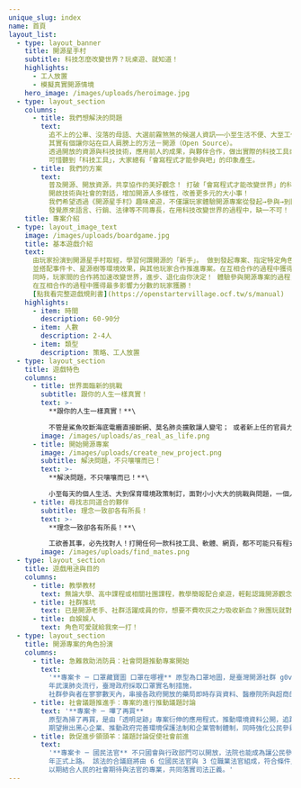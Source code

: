 ```yaml
---
unique_slug: index
name: 首頁
layout_list:
  - type: layout_banner
    title: 開源星手村
    subtitle: 科技怎麼改變世界？玩桌遊、就知道！
    highlights:
      - 工人放置
      - 模擬真實開源情境
    hero_image: /images/uploads/heroimage.jpg
  - type: layout_section
    columns:
      - title: 我們想解決的問題
        text:
          追不上的公車、沒落的母語、大選前霧煞煞的候選人資訊⋯⋯小至生活不便、大至工作所需或社會問題， 有好多事情不只你煩惱，大家都想改變，卻不知道如何著手。
          其實有個讓你站在巨人肩膀上的方法－開源（Open Source）。
          透過開放的資源與科技技術，應用前人的成果，與夥伴合作，做出實際的科技工具或服務，從根本改善問題。
          可惜聽到「科技工具」，大家總有「會寫程式才能參與吧」的印象產生。
      - title: 我們的方案
        text:
          普及開源、開放資源，共享協作的美好觀念！ 打破「會寫程式才能改變世界」的科技時代刻板印象！
          開啟技術與社會的對話，增加開源人多樣性，改善更多元的大小事！
          我們希望透過《開源星手村》趣味桌遊，不僅讓玩家體驗開源專案從發起→參與→到開花結果的過程和樂趣，更能認識真實存在的開源成果，
          發覺原來語言、行銷、法律等不同專長，在用科技改變世界的過程中，缺一不可！
    title: 專案介紹
  - type: layout_image_text
    image: /images/uploads/boardgame.jpg
    title: 基本遊戲介紹
    text:
      由玩家扮演到開源星手村取經，學習何謂開源的「新手」。 做到發起專案、指定特定角色參與專案、執行自發的專案或協助他人等動作，
      並搭配事件卡、星源樹等環境效果，與其他玩家合作推進專案。在互相合作的過程中獲得最多影響力分數的玩家獲勝！
      同時，玩家間的合作將加速改變世界，進步、退化由你決定！ 體驗參與開源專案的過程，一起經歷發起專案、參與專案、完成專案並增進社會的開源環境，
      在互相合作的過程中獲得最多影響力分數的玩家獲勝！
      [點我看完整遊戲規則書](https://openstartervillage.ocf.tw/s/manual)
    highlights:
      - item: 時間
        description: 60-90分
      - item: 人數
        description: 2-4人
      - item: 類型
        description: 策略、工人放置
  - type: layout_section
    title: 遊戲特色
    columns:
      - title: 世界面臨新的挑戰
        subtitle: 跟你的人生一樣真實！
        text: >-
          **跟你的人生一樣真實！**\

          不管是鯊魚咬斷海底電纜直接斷網、莫名肺炎擴散讓人變宅； 或者新上任的官員力挺科技開放，真實世界會遇到左右技術發展、開放觀念普及的大小事件，開源星手村通通有！ 超擬真事件卡設計，每個回合都痛擊／鼓舞你的開源人生路！ 每個回合玩家們將會面臨開源星手村正在發生的事件，可能帶來新的問題、新的挑戰，也可能帶給玩家在開源路上的幫助！
        image: /images/uploads/as_real_as_life.png
      - title: 開始開源專案
        image: /images/uploads/create_new_project.png
        subtitle: 解決問題，不只嚷嚷而已！
        text: >-
          **解決問題，不只嚷嚷而已！**\

          小至每天的個人生活、大到保育環境政策制訂，面對小小大大的挑戰與問題，一個人想不到解決辦法、一群人總能搞定！ 藉由開源專案卡設計，從真實存在的開源專案和眾人合作成果，看見科技工具的多元性！
      - title: 尋找志同道合的夥伴
        subtitle: 理念一致卻各有所長！
        text: >-
          **理念一致卻各有所長！**\

          工欲善其事，必先找對人！打開任何一款科技工具、軟體、網頁，都不可能只有程式碼對吧？ 在面對問題的路上有不懂的地方就去找人來幫忙，工程師不會寫的文案、不了解的法案、不會唸的發音、不了解的議題、不會畫的美術， 七種技能的角色卡，各自發揮所長，完美解決開發科技工具的多元需求！
        image: /images/uploads/find_mates.png
  - type: layout_section
    title: 遊戲用途與目的
    columns:
      - title: 教學教材
        text: 無論大學、高中課程或相關社團課程，教學簡報配合桌遊，輕鬆認識開源觀念！
      - title: 社群推坑
        text: 已是開源老手、社群活躍成員的你，想要不費吹灰之力吸收新血？揪團玩就對了！
      - title: 自娛娛人
        text: 角色可愛就給我來一打！
  - type: layout_section
    title: 開源專案的角色扮演
    columns:
      - title: 急難救助消防員：社會問題推動專案開始
        text:
          '**專案卡 ─ 口罩藏寶圖 口罩在哪裡** 原型為口罩地圖，是臺灣開源社群 g0v 零時政府的專案之一，因應 2020
          年武漢肺炎流行，臺灣政府採取口罩實名制措施，
          社群參與者在寥寥數天內，串接各政府開放的藥局即時存貨資料、醫療院所與超商的口罩發放資訊和地點等，打造即時查看各地口罩存量的應用程式。'
      - title: 社會議題推進手：專案的進行推動議題討論
        text: '**專案卡 ─ 嗶了再買**
          原型為掃了再買，是由「透明足跡」專案衍伸的應用程式，推動環境資料公開，追蹤企業廢氣、廢水等汙染指標即時監測數據以及違規裁罰記錄，
          期望揪出黑心企業、推動政府完善環境保護法制和企業管制體制，同時強化公民參與監督，把關每次的消費選擇！'
      - title: 敦促進步領頭羊：議題討論促使社會前進
        text:
          '**專案卡 ─ 國民法官** 不只國會與行政部門可以開放，法院也能成為讓公民參與的政府部門！立法院於 2020 年通過國民法官法，預計於 2023
          年正式上路。 該法的合議庭將由 6 位國民法官與 3 位職業法官組成，符合條件且經隨機抽選到的國民可參與法院討論與判決過程，
          以期結合人民的社會期待與法官的專業，共同落實司法正義。'
---
```

